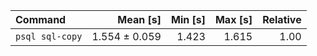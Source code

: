 | Command | Mean [s] | Min [s] | Max [s] | Relative |
|:---|---:|---:|---:|---:|
| `psql sql-copy` | 1.554 ± 0.059 | 1.423 | 1.615 | 1.00 |
